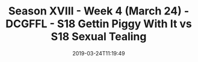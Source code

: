 ---
title: Season XVIII - Week 4 (March 24) - DCGFFL - S18 Gettin Piggy With It vs S18
  Sexual Tealing
teams-score:
- team: _teams/pink.md
  score: 46
- team: _teams/s18-teal.md
  score: 21
mvp: Jim Roll (Pink), Ethan Gramstad (Teal)
game-ball: ''
season: 16
week: 4
date: '2019-03-24T11:19:49'
pageid: season-xviii-march-24-week-4-6916-vs-6907
---